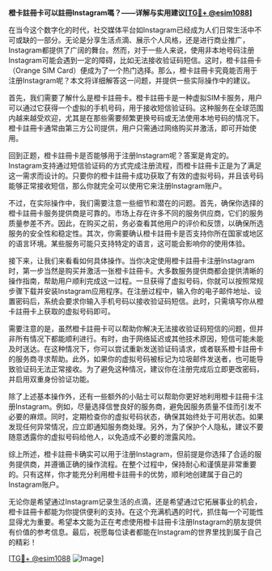 **橙卡註冊卡可以註冊Instagram嗎？——详解与实用建议[[TG💪+ @esim1088](https://t.me/s/esim1088)]**

在当今这个数字化的时代，社交媒体平台如Instagram已经成为人们日常生活中不可或缺的一部分。无论是分享生活点滴、展示个人风格，还是进行商业推广，Instagram都提供了广阔的舞台。然而，对于一些人来说，使用非本地号码注册Instagram可能会遇到一定的障碍，比如无法接收验证码短信。这时，橙卡註冊卡（Orange SIM Card）便成为了一个热门选择。那么，橙卡註冊卡究竟能否用于注册Instagram呢？本文将详细解答这一问题，并提供一些实际操作中的建议。

首先，我们需要了解什么是橙卡註冊卡。橙卡註冊卡是一种虚拟SIM卡服务，用户可以通过它获得一个虚拟的手机号码，用于接收短信验证码。这种服务在全球范围内越来越受欢迎，尤其是在那些需要频繁更换号码或无法使用本地号码的情况下。橙卡註冊卡通常由第三方公司提供，用户只需通过网络购买并激活，即可开始使用。

回到正题，橙卡註冊卡是否能够用于注册Instagram呢？答案是肯定的。Instagram支持通过短信验证码的方式完成注册流程，而橙卡註冊卡正是为了满足这一需求而设计的。只要你的橙卡註冊卡成功获取了有效的虚拟号码，并且该号码能够正常接收短信，那么你就完全可以使用它来注册Instagram账户。

不过，在实际操作中，我们需要注意一些细节和潜在的问题。首先，确保你选择的橙卡註冊卡服务提供商是可靠的。市场上存在许多不同的服务供应商，它们的服务质量参差不齐。因此，在购买之前，务必查看其他用户的评价和反馈，以确保所选服务的安全性和稳定性。其次，你需要确认橙卡註冊卡是否支持你所在国家或地区的语言环境。某些服务可能只支持特定的语言，这可能会影响你的使用体验。

接下来，让我们来看看如何具体操作。当你决定使用橙卡註冊卡注册Instagram时，第一步当然是购买并激活一张橙卡註冊卡。大多数服务提供商都会提供清晰的操作指南，帮助用户顺利完成这一过程。一旦获得了虚拟号码，你就可以按照常规步骤下载并安装Instagram应用程序。在注册过程中，输入你的电子邮件地址、设置密码后，系统会要求你输入手机号码以接收验证码短信。此时，只需填写你从橙卡註冊卡上获取的虚拟号码即可。

需要注意的是，虽然橙卡註冊卡可以帮助你解决无法接收验证码短信的问题，但并非所有情况下都能顺利进行。有时，由于网络延迟或其他技术原因，短信可能未能及时送达。在这种情况下，你可以尝试重新发送验证码请求，或者联系橙卡註冊卡的服务商寻求帮助。此外，如果你的虚拟号码被标记为垃圾邮件发送者，也可能导致验证码无法正常接收。为了避免这种情况，建议你在注册完成后立即更改密码，并启用双重身份验证功能。

除了上述基本操作外，还有一些额外的小贴士可以帮助你更好地利用橙卡註冊卡注册Instagram。例如，尽量选择信誉良好的服务商，避免因服务质量不佳而引发不必要的麻烦。同时，定期检查你的虚拟号码状态，确保其始终处于可用状态。如果发现任何异常情况，应立即通知服务商处理。另外，为了保护个人隐私，建议不要随意透露你的虚拟号码给他人，以免造成不必要的泄露风险。

综上所述，橙卡註冊卡确实可以用于注册Instagram，但前提是你选择了合适的服务提供商，并遵循正确的操作流程。在整个过程中，保持耐心和谨慎是非常重要的。只有这样，你才能充分利用橙卡註冊卡的优势，顺利地创建属于自己的Instagram账户。

无论你是希望通过Instagram记录生活的点滴，还是希望通过它拓展事业的机会，橙卡註冊卡都能为你提供便利的支持。在这个充满机遇的时代，抓住每一个可能性显得尤为重要。希望本文能为正在考虑使用橙卡註冊卡注册Instagram的朋友提供有价值的参考信息。最后，祝愿每位读者都能在Instagram的世界里找到属于自己的精彩！

[[TG💪+ @esim1088](https://t.me/s/esim1088) ![Image](https://i.postimg.cc/4NQfJmqS/Snipaste-2025-05-13-00-14-12.png)]